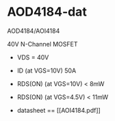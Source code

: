 
# AOD4184-dat

AOD4184/AOI4184

40V N-Channel MOSFET


- VDS = 40V 
- ID (at VGS=10V) 50A
- RDS(ON) (at VGS=10V) < 8mW
- RDS(ON) (at VGS=4.5V) < 11mW

- datasheet == [[AOI4184.pdf]]